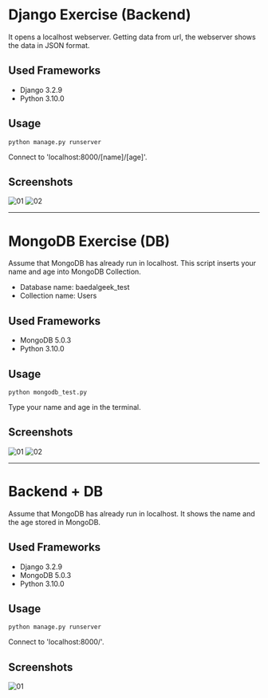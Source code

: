 # Django Exercise (Backend)
It opens a localhost webserver. Getting data from url, the webserver shows the data in JSON format.


## Used Frameworks
 * Django 3.2.9
 * Python 3.10.0


## Usage
    python manage.py runserver
Connect to 'localhost:8000/[name]/[age]'.


## Screenshots
![01](https://user-images.githubusercontent.com/68536526/140641143-ee32c7d0-4390-4096-bb82-b96906ffdd9f.png)
![02](https://user-images.githubusercontent.com/68536526/140641144-957238cc-371b-4929-9bba-41ef188d765e.png)
***



# MongoDB Exercise (DB)
Assume that MongoDB has already run in localhost. This script inserts your name and age into MongoDB Collection.
 * Database name: baedalgeek_test
 * Collection name: Users


## Used Frameworks
 * MongoDB 5.0.3
 * Python 3.10.0


## Usage
    python mongodb_test.py
Type your name and age in the terminal.


## Screenshots
![01](https://user-images.githubusercontent.com/68536526/141652266-2e868a63-4604-4be4-9792-efe920fd9a30.png)
![02](https://user-images.githubusercontent.com/68536526/141652270-ebf40e01-5839-482b-bc83-60b120c3cdd5.png)

***



# Backend + DB
Assume that MongoDB has already run in localhost. It shows the name and the age stored in MongoDB.


## Used Frameworks
 * Django 3.2.9
 * MongoDB 5.0.3
 * Python 3.10.0


## Usage
    python manage.py runserver
Connect to 'localhost:8000/'.


## Screenshots
![01](https://user-images.githubusercontent.com/68536526/142726384-070ae3b9-19f4-4509-a5fd-52f099b4693a.png)
